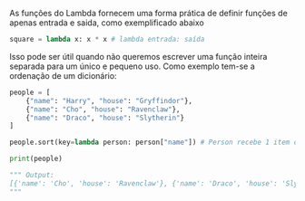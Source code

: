 ---
---

As funções do Lambda fornecem uma forma prática de definir funções de apenas entrada e saida, como exemplificado abaixo 

```python
square = lambda x: x * x # lambda entrada: saída
```


Isso pode ser útil quando não queremos escrever uma função inteira separada para um único e pequeno uso. Como exemplo tem-se a ordenação de um dicionário: 

```python
people = [
    {"name": "Harry", "house": "Gryffindor"},
    {"name": "Cho", "house": "Ravenclaw"},
    {"name": "Draco", "house": "Slytherin"}
]

people.sort(key=lambda person: person["name"]) # Person recebe 1 item do dicionário. 

print(people)

""" Output:
[{'name': 'Cho', 'house': 'Ravenclaw'}, {'name': 'Draco', 'house': 'Slytherin'}, {'name': 'Harry', 'house': 'Gryffindor'}]
"""
```